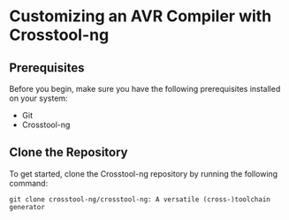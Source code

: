 # Customizing an AVR Compiler with Crosstool-ng



## Prerequisites

Before you begin, make sure you have the following prerequisites installed on your system:

- Git
- Crosstool-ng

## Clone the Repository

To get started, clone the Crosstool-ng repository by running the following command:

```
git clone crosstool-ng/crosstool-ng: A versatile (cross-)toolchain generator

```
